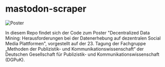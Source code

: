 # mastodon-scraper

![Poster](https://kudusch.de/projects/uploads/files/Poster.png)

In diesem Repo findet sich der Code zum Poster "Decentralized Data Mining:
Herausforderungen bei der Datenerhebung auf dezentralen Social Media Plattformen", vorgestellt auf der 23. Tagung der Fachgruppe „Methoden der Publizistik- und Kommunikationswissenschaft“ der Deutschen Gesellschaft für Publizistik- und Kommunikationswissenschaft (DGPuK).
